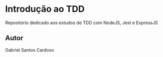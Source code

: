 # Introdução ao TDD

Repositório dedicado aos estudos de TDD com NodeJS, Jest e ExpressJS

## Autor

Gabriel Santos Cardoso